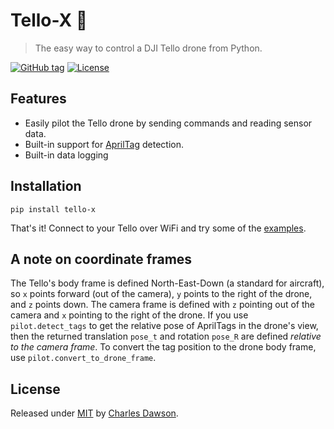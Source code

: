 # Tello-X 🚁
> The easy way to control a DJI Tello drone from Python.

[![GitHub tag](https://img.shields.io/github/tag/dawsonc/tello-x?include_prereleases=&sort=semver)](https://github.com/dawsonc/tello-x/releases/)
[![License](https://img.shields.io/badge/License-MIT-blue)](#license)

## Features

- Easily pilot the Tello drone by sending commands and reading sensor data.
- Built-in support for [AprilTag](https://github.com/duckietown/lib-dt-apriltags) detection.
- Built-in data logging

## Installation

`pip install tello-x`

That's it! Connect to your Tello over WiFi and try some of the [examples](https://github.com/dawsonc/tello-x/scripts).

## A note on coordinate frames

The Tello's body frame is defined North-East-Down (a standard for aircraft), so `x` points forward (out of the camera), `y` points to the right of the drone, and `z` points down.
The camera frame is defined with `z` pointing out of the camera and `x` pointing to the right of the drone. If you use `pilot.detect_tags` to get the relative pose of AprilTags in the drone's view, then the returned translation `pose_t` and rotation `pose_R` are defined *relative to the camera frame*. To convert the tag position to the drone body frame, use `pilot.convert_to_drone_frame`.

## License

Released under [MIT](/LICENSE) by [Charles Dawson](https://github.com/dawsonc).
